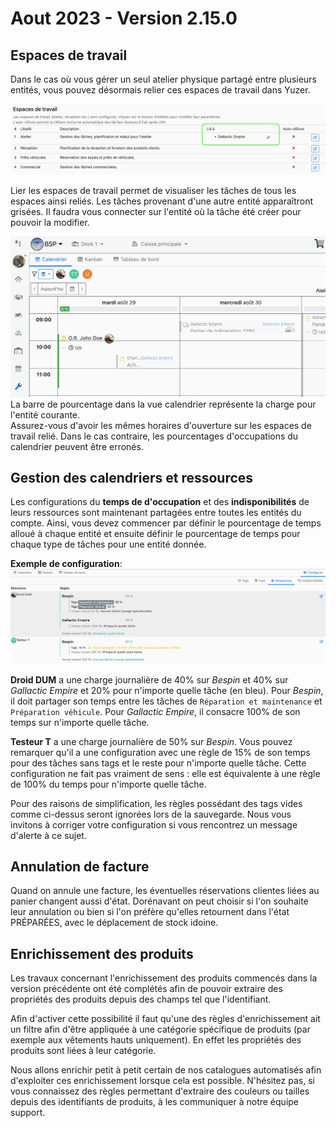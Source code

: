# Aout 2023 - Version 2.15.0

## Espaces de travail

Dans le cas où vous gérer un seul atelier physique partagé entre plusieurs entités, vous pouvez désormais relier ces espaces de travail dans Yuzer.

<img width="896" src="https://raw.githubusercontent.com/yuzer-software/release-notes/master/release-notes/2.15.0/workspace-config.webp"/>

Lier les espaces de travail permet de visualiser les tâches de tous les espaces ainsi reliés.
Les tâches provenant d'une autre entité apparaîtront grisées. Il faudra vous connecter sur l'entité où la tâche été créer pour pouvoir la modifier.

<img width="640" src="https://raw.githubusercontent.com/yuzer-software/release-notes/master/release-notes/2.15.0/calendar-shared-tasks.webp"/>

<div class="alert alert-info">
La barre de pourcentage dans la vue calendrier représente la charge pour l'entité courante.
</div>

<div class="alert alert-warning">
Assurez-vous d'avoir les mêmes horaires d'ouverture sur les espaces de travail relié. Dans le cas contraire, les pourcentages d'occupations du calendrier peuvent être erronés.
</div>

## Gestion des calendriers et ressources

Les configurations du **temps de d'occupation** et des **indisponibilités** de leurs ressources sont maintenant partagées entre toutes les entités du compte.
Ainsi, vous devez commencer par définir le pourcentage de temps alloué à chaque entité et ensuite définir le pourcentage de temps pour chaque type de tâches pour une entité donnée.

**Exemple de configuration**:
<img width="1024" src="https://raw.githubusercontent.com/yuzer-software/release-notes/master/release-notes/2.15.0/resource-limit-config.webp"/>

**Droid DUM** a une charge journalière de 40% sur _Bespin_ et 40% sur _Gallactic Empire_ et 20% pour n'importe quelle tâche (<span class="text-info">en bleu</span>).
Pour _Bespin_, il doit partager son temps entre les tâches de `Réparation et maintenance` et `Préparation véhicule`.
Pour _Gallactic Empire_, il consacre 100% de son temps sur n'importe quelle tâche.

**Testeur T** a une charge journalière de 50% sur _Bespin_.
Vous pouvez remarquer qu'il a une configuration avec une règle de 15% de son temps pour des tâches sans tags et le reste pour n'importe quelle tâche.
Cette configuration ne fait pas vraiment de sens : elle est équivalente à une règle de 100% du temps pour n'importe quelle tâche.

<div class="alert alert-warning">
Pour des raisons de simplification, les règles possédant des tags vides comme ci-dessus seront ignorées lors de la sauvegarde.
Nous vous invitons à corriger votre configuration si vous rencontrez un message d'alerte à ce sujet.
</div>

## Annulation de facture

Quand on annule une facture, les éventuelles réservations clientes liées au panier changent aussi d'état. Dorénavant on peut choisir si l'on souhaite leur annulation ou bien si l'on préfère qu'elles retournent dans l'état PRÉPARÉES, avec le déplacement de stock idoine.

## Enrichissement des produits

Les travaux concernant l'enrichissement des produits commencés dans la version précédente ont été complétés afin de pouvoir extraire des propriétés des produits depuis des champs tel que l'identifiant.

Afin d'activer cette possibilité il faut qu'une des règles d'enrichissement ait un filtre afin d'être appliquée à une catégorie spécifique de produits (par exemple aux vêtements hauts uniquement). En effet les propriétés des produits sont liées à leur catégorie.

Nous allons enrichir petit à petit certain de nos catalogues automatisés afin d'exploiter ces enrichissement lorsque cela est possible. N'hésitez pas, si vous connaissez des règles permettant d'extraire des couleurs ou tailles depuis des identifiants de produits, à les communiquer à notre équipe support.
